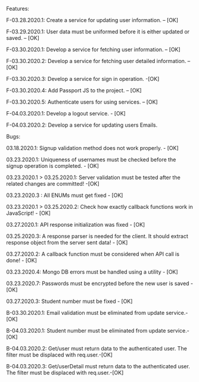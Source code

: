 Features: 

F-03.28.2020.1: Create a service for updating user information. – [OK]

F-03.29.2020.1: User data must be uniformed before it is either updated or saved. – [OK]

F-03.30.2020.1: Develop a service for fetching user information. – [OK]

F-03.30.2020.2: Develop a service for fetching user detailed information. – [OK]

F-03.30.2020.3: Develop a service for sign in operation. -[OK]

F-03.30.2020.4: Add Passport JS to the project. – [OK]

F-03.30.2020.5: Authenticate users for using services. – [OK]

F-04.03.2020.1: Develop a logout service. - [OK]

F-04.03.2020.2: Develop a service for updating users Emails. 


Bugs: 

03.18.2020.1: Signup validation method does not work properly. -  [OK]

03.23.2020.1: Uniqueness of usernames must be checked before the signup operation is completed. - [OK]

03.23.2020.1 > 03.25.2020.1: Server validation must be tested after the related changes are committed! -[OK]

03.23.2020.3 : All ENUMs must get fixed - [OK]

03.23.2020.1 > 03.25.2020.2: Check how exactly callback functions work in JavaScript! - [OK]

03.27.2020.1: API response initialization was fixed - [OK]

03.25.2020.3: A response parser is needed for the client. It should extract response object from the server sent data! - [OK]

03.27.2020.2: A callback function must be considered when API call is done! - [OK]

03.23.2020.4: Mongo DB errors must be handled using a utility  - [OK]

03.23.2020.7: Passwords must be encrypted before the new user is saved - [OK]

03.27.2020.3: Student number must be fixed - [OK]

B-03.30.2020.1: Email validation must be eliminated from update service.-[OK]

B-04.03.2020.1: Student number must be eliminated from update service.-[OK]

B-04.03.2020.2: Get/user must return data to the authenticated user. The filter must be displaced with req.user.-[OK]

B-04.03.2020.3: Get/userDetail must return data to the authenticated user. The filter must be displaced with req.user.-[OK]


